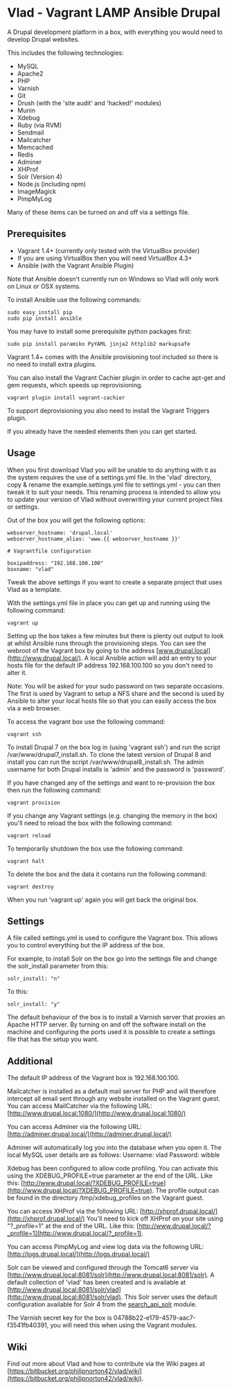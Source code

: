 Vlad - Vagrant LAMP Ansible Drupal
==================================

A Drupal development platform in a box, with everything you would need to develop Drupal websites.

This includes the following technologies:

* MySQL
* Apache2
* PHP
* Varnish
* Git
* Drush (with the 'site audit' and 'hacked!' modules)
* Munin
* Xdebug
* Ruby (via RVM)
* Sendmail
* Mailcatcher
* Memcached
* Redis
* Adminer
* XHProf
* Solr (Version 4)
* Node.js (including npm)
* ImageMagick
* PimpMyLog

Many of these items can be turned on and off via a settings file.

Prerequisites
-------------

* Vagrant 1.4+ (currently only tested with the VirtualBox provider)
* If you are using VirtualBox then you will need VirtualBox 4.3+
* Ansible (with the Vagrant Ansible Plugin)

Note that Ansible doesn't currently run on Windows so Vlad will only work on Linux or OSX systems.

To install Ansible use the following commands:

    sudo easy_install pip
    sudo pip install ansible

You may have to install some prerequisite python packages first:

    sudo pip install paramiko PyYAML jinja2 httplib2 markupsafe

Vagrant 1.4+ comes with the Ansible provisioning tool included so there is no need to install extra plugins.

You can also install the Vagrant Cachier plugin in order to cache apt-get and gem requests, which speeds up reprovisioning.

    vagrant plugin install vagrant-cachier

To support deprovisioning you also need to install the Vagrant Triggers plugin.

If you already have the needed elements then you can get started.

Usage
-----

When you first download Vlad you will be unable to do anything with it as the system requires the use of a settings.yml file. In the 'vlad' directory, copy & rename the example.settings.yml file to settings.yml - you can then tweak it to suit your needs. This renaming process is intended to allow you to update your version of Vlad without overwriting your current project files or settings.

Out of the box you will get the following options:

    webserver_hostname: 'drupal.local'
    webserver_hostname_alias: 'www.{{ webserver_hostname }}'

    # Vagrantfile configuration

    boxipaddress: "192.168.100.100"
    boxname: "vlad"

Tweak the above settings if you want to create a separate project that uses Vlad as a template.

With the settings.yml file in place you can get up and running using the following command:

    vagrant up

Setting up the box takes a few minutes but there is plenty out output to look at whilst Ansible runs through the provisioning steps. You can see the webroot of the Vagrant box by going to the address [www.drupal.local](http://www.drupal.local/). A local Ansible action will add an entry to your hosts file for the default IP address 192.168.100.100 so you don't need to alter it.

Note: You will be asked for your sudo password on two separate occasions. The first is used by Vagrant to setup a NFS share and the second is used by Ansible to alter your local hosts file so that you can easily access the box via a web browser.

To access the vagrant box use the following command:

    vagrant ssh

To install Drupal 7 on the box log in (using 'vagrant ssh') and run the script /var/www/drupal7_install.sh. To clone the latest version of Drupal 8 and install you can run the script /var/www/drupal8_install.sh. The admin username for both Drupal installs is 'admin' and the password is 'password'.

If you have changed any of the settings and want to re-provision the box then run the following command:

    vagrant provision

If you change any Vagrant settings (e.g. changing the memory in the box) you'll need to reload the box with the following command:

    vagrant reload

To temporarily shutdown the box use the following command:

    vagrant halt

To delete the box and the data it contains run the following command:

    vagrant destroy

When you run 'vagrant up' again you will get back the original box.

Settings
--------

A file called settings.yml is used to configure the Vagrant box. This allows you to control everything but the IP address of the box.

For example, to install Solr on the box go into the settings file and change the solr_install parameter from this:

    solr_install: "n"

To this:

    solr_install: "y"

The default behaviour of the box is to install a Varnish server that proxies an Apache HTTP server. By turning on and off the software install on the machine and configuring the ports used it is possible to create a settings file that has the setup you want.

Additional
----------

The default IP address of the Vagrant box is 192.168.100.100.

Mailcatcher is installed as a default mail server for PHP and will therefore intercept all email sent through any website installed on the Vagrant guest. You can access MailCatcher via the following URL:
[http://www.drupal.local:1080/](http://www.drupal.local:1080/)

You can access Adminer via the following URL:
[http://adminer.drupal.local/](http://adminer.drupal.local/)

Adminer will automatically log you into the database when you open it. The local MySQL user details are as follows:
Username: vlad
Password: wibble

Xdebug has been configured to allow code profiling. You can activate this using the XDEBUG_PROFILE=true parameter ar the end of the URL. Like this: [http://www.drupal.local/?XDEBUG_PROFILE=true](http://www.drupal.local/?XDEBUG_PROFILE=true).
The profile output can be found in the directory /tmp/xdebug_profiles on the Vagrant guest.

You can access XHProf via the following URL:
[http://xhprof.drupal.local/](http://xhprof.drupal.local/)
You'll need to kick off XHProf on your site using "?_profile=1" at the end of the URL. Like this: [http://www.drupal.local/?_profile=1](http://www.drupal.local/?_profile=1).

You can access PimpMyLog and view log data via the following URL:
[http://logs.drupal.local/](http://logs.drupal.local/)

Solr can be viewed and configured through the Tomcat6 server via [http://www.drupal.local:8081/solr](http://www.drupal.local:8081/solr). A default collection of 'vlad' has been created and is available at [http://www.drupal.local:8081/solr/vlad](http://www.drupal.local:8081/solr/vlad). This Solr server uses the default configuration available for Solr 4 from the [search_api_solr](https://drupal.org/project/search_api_solr) module.

The Varnish secret key for the box is 04788b22-e179-4579-aac7-f3541fb40391, you will need this when using the Vagrant modules.

Wiki
----

Find out more about Vlad and how to contribute via the Wiki pages at [https://bitbucket.org/philipnorton42/vlad/wiki](https://bitbucket.org/philipnorton42/vlad/wiki).